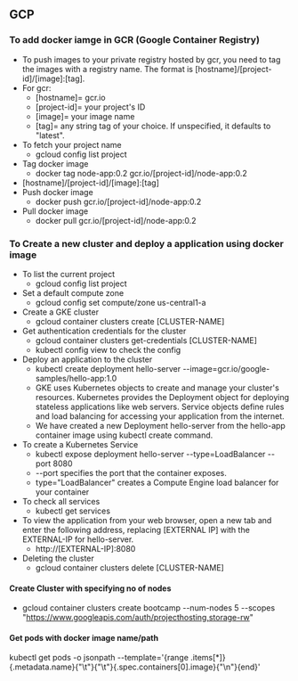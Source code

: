 ## GCP


### To add docker iamge in GCR (Google Container Registry)
- To push images to your private registry hosted by gcr, you need to tag the images with a registry name. The format is [hostname]/[project-id]/[image]:[tag].
- For gcr:
  - [hostname]= gcr.io
  - [project-id]= your project's ID
  - [image]= your image name
  - [tag]= any string tag of your choice. If unspecified, it defaults to "latest".
- To fetch your project name 
  - gcloud config list project
- Tag docker image
  - docker tag node-app:0.2 gcr.io/[project-id]/node-app:0.2
- [hostname]/[project-id]/[image]:[tag]
- Push docker image
  - docker push gcr.io/[project-id]/node-app:0.2
- Pull docker image
  - docker pull gcr.io/[project-id]/node-app:0.2



### To Create a new cluster and deploy a application using docker image 
- To list the current project
  - gcloud config list project
- Set a default compute zone
  - gcloud config set compute/zone us-central1-a
- Create a GKE cluster
  - gcloud container clusters create [CLUSTER-NAME]
- Get authentication credentials for the cluster
  - gcloud container clusters get-credentials [CLUSTER-NAME]
  - kubectl config view to check the config
- Deploy an application to the cluster
  - kubectl create deployment hello-server --image=gcr.io/google-samples/hello-app:1.0
  - GKE uses Kubernetes objects to create and manage your cluster's resources. Kubernetes provides the Deployment object for deploying stateless applications like web servers. Service objects define rules and load balancing for accessing your application from the internet.
  - We have created a new Deployment hello-server from the hello-app container image using kubectl create command.
- To create a Kubernetes Service
  - kubectl expose deployment hello-server --type=LoadBalancer --port 8080
  - --port specifies the port that the container exposes.
  - type="LoadBalancer" creates a Compute Engine load balancer for your container
- To check all services
  - kubectl get services
- To view the application from your web browser, open a new tab and enter the following address, replacing [EXTERNAL IP] with the EXTERNAL-IP for hello-server.
  - http://[EXTERNAL-IP]:8080
- Deleting the cluster
  - gcloud container clusters delete [CLUSTER-NAME]



#### Create Cluster with specifying no of nodes
- gcloud container clusters create bootcamp --num-nodes 5 --scopes "https://www.googleapis.com/auth/projecthosting,storage-rw"



#### Get pods with docker image name/path
kubectl get pods -o jsonpath --template='{range .items[*]}{.metadata.name}{"\t"}{"\t"}{.spec.containers[0].image}{"\n"}{end}'
